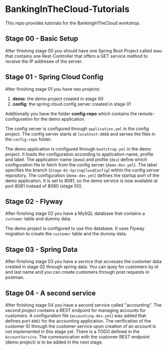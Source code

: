# BankingInTheCloud-Tutorials
This repo provides tutorials for the BankingInTheCloud workshop. 

## Stage 00 - Basic Setup

After finishing stage 00 you should have one Spring Boot Project called ```demo``` that contains one Rest-Controller that offers a GET service method to receive the IP addresee of the server.

## Stage 01 - Spring Cloud Config

After finishing stage 01 you have two projects:

1. **demo**: the demo project created in stage 00
2. **config**: the spring cloud config server created in stage 01

Additionally you have the folder **config-repo** which contains the remote-configuration for the demo application.

The config server is configured through ```application.yml``` in the config project. The config server starts at ```localhost:8888``` and serves the files in the ```config-repo``` folder. 

The demo application is configured through ```bootstrap.yml``` in the demo project. It loads the configuration according to application-name, profile and label. The application-name (```demo```) and profile (```dev```) define which configuration file to fetch from the config server (```demo-dev.yml```). The label specifies the branch (```Stage-01-SpringCloudConfig```) within the config server repository.
The configuration (```demo-dev.yml```) defines the startup port of the demo application. It is set to 8081, so the demo service is now available at port 8081 instead of 8080 (stage 00).

## Stage 02 - Flyway

After finishing stage 02 you have a MySQL database that contains a ```customer``` table and dummy data.

The demo project is configured to use this database. It uses Flyway migration to create the ```customer``` table and the dummy data.

## Stage 03 - Spring Data

After finishing stage 03 you have a service that accesses the customer data created in stage 02 through spring data. You can quey for customers by id and last name and you can create customers through post requests in postman.

## Stage 04 - A second service

After finishing stage 04 you have a second service called "accounting". The second project contains a REST endpoint for managing accounts for customers. 
A configuration file (```accounting-dev.yml```) was added that defines port ```8082``` for the accounting application. 
The verification of the customer ID through the customer service upon creation of an account is not implemented in this stage yet. There is a TODO defined in the ```AccountService```. The communication with the customer REST endpoint (demo project) is to be added in the next stage.
